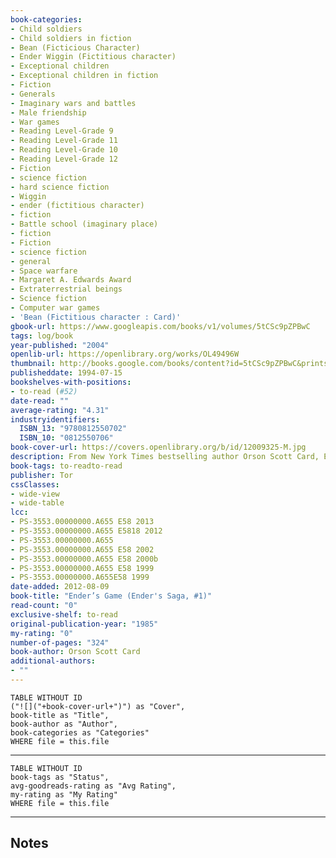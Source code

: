 ```yaml
---
book-categories:
- Child soldiers
- Child soldiers in fiction
- Bean (Ficticious Character)
- Ender Wiggin (Fictitious character)
- Exceptional children
- Exceptional children in fiction
- Fiction
- Generals
- Imaginary wars and battles
- Male friendship
- War games
- Reading Level-Grade 9
- Reading Level-Grade 11
- Reading Level-Grade 10
- Reading Level-Grade 12
- Fiction
- science fiction
- hard science fiction
- Wiggin
- ender (fictitious character)
- fiction
- Battle school (imaginary place)
- fiction
- Fiction
- science fiction
- general
- Space warfare
- Margaret A. Edwards Award
- Extraterrestrial beings
- Science fiction
- Computer war games
- 'Bean (Fictitious character : Card)'
gbook-url: https://www.googleapis.com/books/v1/volumes/5tCSc9pZPBwC
tags: log/book
year-published: "2004"
openlib-url: https://openlibrary.org/works/OL49496W
thumbnail: http://books.google.com/books/content?id=5tCSc9pZPBwC&printsec=frontcover&img=1&zoom=1&source=gbs_api
publisheddate: 1994-07-15
bookshelves-with-positions:
- to-read (#52)
date-read: ""
average-rating: "4.31"
industryidentifiers:
  ISBN_13: "9780812550702"
  ISBN_10: "0812550706"
book-cover-url: https://covers.openlibrary.org/b/id/12009325-M.jpg
description: From New York Times bestselling author Orson Scott Card, Ender's Game???adapted to film in 2013 starring Asa Butterfield and Harrison Ford???is the classic Hugo and Nebula award-winning science fiction novel of a young boy's recruitment into the midst of an interstellar war. In order to develop a secure defense against a hostile alien race's next attack, government agencies breed child geniuses and train them as soldiers. A brilliant young boy, Andrew "Ender" Wiggin lives with his kind but distant parents, his sadistic brother Peter, and the person he loves more than anyone else, his sister Valentine. Peter and Valentine were candidates for the soldier-training program but didn't make the cut???young Ender is the Wiggin drafted to the orbiting Battle School for rigorous military training. Ender's skills make him a leader in school and respected in the Battle Room, where children play at mock battles in zero gravity. Yet growing up in an artificial community of young soldiers Ender suffers greatly from isolation, rivalry from his peers, pressure from the adult teachers, and an unsettling fear of the alien invaders. His psychological battles include loneliness, fear that he is becoming like the cruel brother he remembers, and fanning the flames of devotion to his beloved sister. Is Ender the general Earth needs? But Ender is not the only result of the genetic experiments. The war with the Buggers has been raging for a hundred years, and the quest for the perfect general has been underway for almost as long. Ender's two older siblings are every bit as unusual as he is, but in very different ways. Between the three of them lie the abilities to remake a world. If, that is, the world survives. Orson Scott Card's Ender's Game is the winner of the 1985 Nebula Award for Best Novel and the 1986 Hugo Award for Best Novel. THE ENDER UNIVERSE Ender series Ender???s Game / Ender in Exile / Speaker for the Dead / Xenocide / Children of the Mind Ender???s Shadow series Ender???s Shadow / Shadow of the Hegemon / Shadow Puppets / Shadow of the Giant / Shadows in Flight Children of the Fleet The First Formic War (with Aaron Johnston) Earth Unaware / Earth Afire / Earth Awakens The Second Formic War (with Aaron Johnston) The Swarm /The Hive Ender novellas A War of Gifts /First Meetings
book-tags: to-readto-read
publisher: Tor
cssClasses:
- wide-view
- wide-table
lcc:
- PS-3553.00000000.A655 E58 2013
- PS-3553.00000000.A655 E5818 2012
- PS-3553.00000000.A655
- PS-3553.00000000.A655 E58 2002
- PS-3553.00000000.A655 E58 2000b
- PS-3553.00000000.A655 E58 1999
- PS-3553.00000000.A655E58 1999
date-added: 2012-08-09
book-title: "Ender’s Game (Ender's Saga, #1)"
read-count: "0"
exclusive-shelf: to-read
original-publication-year: "1985"
my-rating: "0"
number-of-pages: "324"
book-author: Orson Scott Card
additional-authors:
- ""
---
```


```dataview
TABLE WITHOUT ID
("![]("+book-cover-url+")") as "Cover",
book-title as "Title",
book-author as "Author",
book-categories as "Categories"
WHERE file = this.file
```
---
```dataview
TABLE WITHOUT ID
book-tags as "Status",
avg-goodreads-rating as "Avg Rating",
my-rating as "My Rating"
WHERE file = this.file
```
---
## Notes


